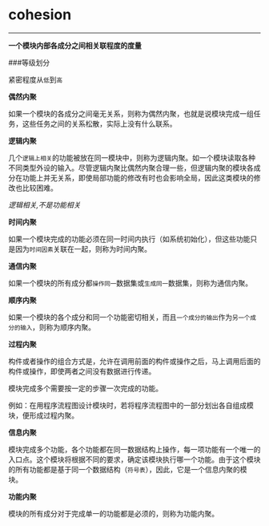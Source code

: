 # cohesion

---

**一个模块内部各成分之间相关联程度的度量**


###等级划分

紧密程度从`低`到`高`

**偶然内聚**

如果一个模块的各成分之间毫无关系，则称为偶然内聚，也就是说模块完成一组任务，这些任务之间的关系松散，实际上没有什么联系。

**逻辑内聚**

几个`逻辑上相关`的功能被放在同一模块中，则称为逻辑内聚。如一个模块读取各种不同类型外设的输入。尽管逻辑内聚比偶然内聚合理一些，但逻辑内聚的模块各成分在功能上并无关系，即使局部功能的修改有时也会影响全局，因此这类模块的修改也比较困难。

*逻辑相关,不是功能相关*

**时间内聚**

如果一个模块完成的功能必须在同一时间内执行（如系统初始化），但这些功能只是因为`时间因素`关联在一起，则称为时间内聚。

**通信内聚**

如果一个模块的所有成分都`操作同一`数据集或`生成同一`数据集，则称为通信内聚。

**顺序内聚**

如果一个模块的各个成分和同一个功能密切相关，而且`一个成分的输出`作为`另一个成分的输入`，则称为顺序内聚。

**过程内聚**

构件或者操作的组合方式是，允许在调用前面的构件或操作之后，马上调用后面的构件或操作，即使两者之间没有数据进行传递。

模块完成多个需要按一定的步骤一次完成的功能。

例如：在用程序流程图设计模块时，若将程序流程图中的一部分划出各自组成模块，便形成过程内聚。

**信息内聚**

模块完成多个功能，各个功能都在同一数据结构上操作，每一项功能有一个唯一的入口点。这个模块将根据不同的要求，确定该模块执行哪一个功能。由于这个模块的所有功能都是基于同一个数据结构（`符号表`），因此，它是一个信息内聚的模块。

**功能内聚**

模块的所有成分对于完成单一的功能都是必须的，则称为功能内聚。